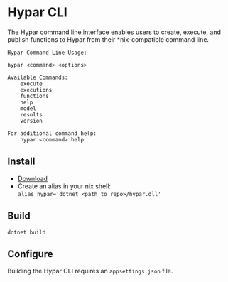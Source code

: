 # Hypar CLI
The Hypar command line interface enables users to create, execute, and publish functions to Hypar from their *nix-compatible command line.

```
Hypar Command Line Usage:

hypar <command> <options>

Available Commands:
    execute
    executions
    functions
    help
    model
    results
    version

For additional command help:
    hypar <command> help
```

## Install
- [Download](https://s3-us-west-1.amazonaws.com/hypar-cli/hypar.zip)
- Create an alias in your nix shell:  
`alias hypar='dotnet <path to repo>/hypar.dll'`

## Build
`dotnet build`

## Configure
Building the Hypar CLI requires an `appsettings.json` file.

